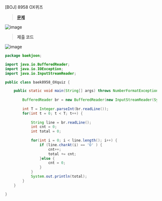 [BOJ] 8958 OX퀴즈
> **[문제](https://www.acmicpc.net/problem/1000)**

![image](https://user-images.githubusercontent.com/80896077/174921757-72dcd683-71b7-4365-b278-0c4a794fc6a6.png)

> **제출 코드**

![image](https://user-images.githubusercontent.com/80896077/174921791-f6aa525e-3737-44c9-b3d4-81181c1db73f.png)
```java
package baekjoon;

import java.io.BufferedReader;
import java.io.IOException;
import java.io.InputStreamReader;

public class baek8958_OXquiz {

	public static void main(String[] args) throws NumberFormatException, IOException {
		
		BufferedReader br = new BufferedReader(new InputStreamReader(System.in));
		
		int T = Integer.parseInt(br.readLine());
		for(int t = 0; t < T; t++) {
			
			String line = br.readLine();
			int cnt = 0;
			int total = 0;
			
			for(int i = 0; i < line.length(); i++) {
				if (line.charAt(i) == 'O' ) {
					cnt++;
					total += cnt;
				}else {
					cnt = 0;
				}
			}
			System.out.println(total);
		}
	}

}
```
